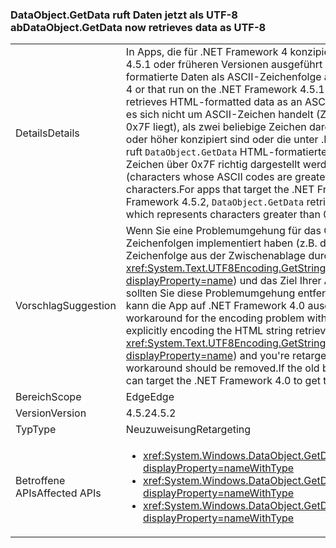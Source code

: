 ### <a name="dataobjectgetdata-now-retrieves-data-as-utf-8"></a><span data-ttu-id="a8bdc-101">DataObject.GetData ruft Daten jetzt als UTF-8 ab</span><span class="sxs-lookup"><span data-stu-id="a8bdc-101">DataObject.GetData now retrieves data as UTF-8</span></span>

|   |   |
|---|---|
|<span data-ttu-id="a8bdc-102">Details</span><span class="sxs-lookup"><span data-stu-id="a8bdc-102">Details</span></span>|<span data-ttu-id="a8bdc-103">In Apps, die für .NET Framework 4 konzipiert sind oder die unter .NET Framework 4.5.1 oder früheren Versionen ausgeführt werden, ruft <code>DataObject.GetData</code> HTML-formatierte Daten als ASCII-Zeichenfolge ab.</span><span class="sxs-lookup"><span data-stu-id="a8bdc-103">For apps that target the .NET Framework 4 or that run on the .NET Framework 4.5.1 or earlier versions, <code>DataObject.GetData</code> retrieves HTML-formatted data as an ASCII string.</span></span> <span data-ttu-id="a8bdc-104">Daher werden Zeichen, bei denen es sich nicht um ASCII-Zeichen handelt (Zeichen mit einem ASCII-Code, der über 0x7F liegt), als zwei beliebige Zeichen dargestellt. In Apps, die für .NET Framework 4.5 oder höher konzipiert sind oder die unter .NET Framework 4.5.2 ausgeführt werden, ruft <code>DataObject.GetData</code> HTML-formatierte Daten als UTF-8-Kodierung ab, durch die Zeichen über 0x7F richtig dargestellt werden.</span><span class="sxs-lookup"><span data-stu-id="a8bdc-104">As a result, non-ASCII characters (characters whose ASCII codes are greater than 0x7F) are represented by two random characters.For apps that target the .NET Framework 4.5 or later and run on the .NET Framework 4.5.2, <code>DataObject.GetData</code> retrieves HTML-formatted data as UTF-8, which represents characters greater than 0x7F correctly.</span></span>|
|<span data-ttu-id="a8bdc-105">Vorschlag</span><span class="sxs-lookup"><span data-stu-id="a8bdc-105">Suggestion</span></span>|<span data-ttu-id="a8bdc-106">Wenn Sie eine Problemumgehung für das Codierungsproblem mit HTML-formatierten Zeichenfolgen implementiert haben (z.B. durch explizites Codieren der HTML-Zeichenfolge aus der Zwischenablage durch Übergabe an <xref:System.Text.UTF8Encoding.GetString(System.Byte[],System.Int32,System.Int32)?displayProperty=name>) und das Ziel Ihrer App von Version 4 zu 4.5 neu zuweisen, sollten Sie diese Problemumgehung entfernen. Wenn das alte Verhalten benötigt wird, kann die App auf .NET Framework 4.0 ausgerichtet werden.</span><span class="sxs-lookup"><span data-stu-id="a8bdc-106">If you implemented a workaround for the encoding problem with HTML-formatted strings (for example, by explicitly encoding the HTML string retrieved from the Clipboard by passing it to <xref:System.Text.UTF8Encoding.GetString(System.Byte[],System.Int32,System.Int32)?displayProperty=name>) and you're retargeting your app from version 4 to 4.5, that workaround should be removed.If the old behavior is needed for some reason, the app can target the .NET Framework 4.0 to get that behavior.</span></span>|
|<span data-ttu-id="a8bdc-107">Bereich</span><span class="sxs-lookup"><span data-stu-id="a8bdc-107">Scope</span></span>|<span data-ttu-id="a8bdc-108">Edge</span><span class="sxs-lookup"><span data-stu-id="a8bdc-108">Edge</span></span>|
|<span data-ttu-id="a8bdc-109">Version</span><span class="sxs-lookup"><span data-stu-id="a8bdc-109">Version</span></span>|<span data-ttu-id="a8bdc-110">4.5.2</span><span class="sxs-lookup"><span data-stu-id="a8bdc-110">4.5.2</span></span>|
|<span data-ttu-id="a8bdc-111">Typ</span><span class="sxs-lookup"><span data-stu-id="a8bdc-111">Type</span></span>|<span data-ttu-id="a8bdc-112">Neuzuweisung</span><span class="sxs-lookup"><span data-stu-id="a8bdc-112">Retargeting</span></span>|
|<span data-ttu-id="a8bdc-113">Betroffene APIs</span><span class="sxs-lookup"><span data-stu-id="a8bdc-113">Affected APIs</span></span>|<ul><li><xref:System.Windows.DataObject.GetData(System.String)?displayProperty=nameWithType></li><li><xref:System.Windows.DataObject.GetData(System.Type)?displayProperty=nameWithType></li><li><xref:System.Windows.DataObject.GetData(System.String,System.Boolean)?displayProperty=nameWithType></li></ul>|


